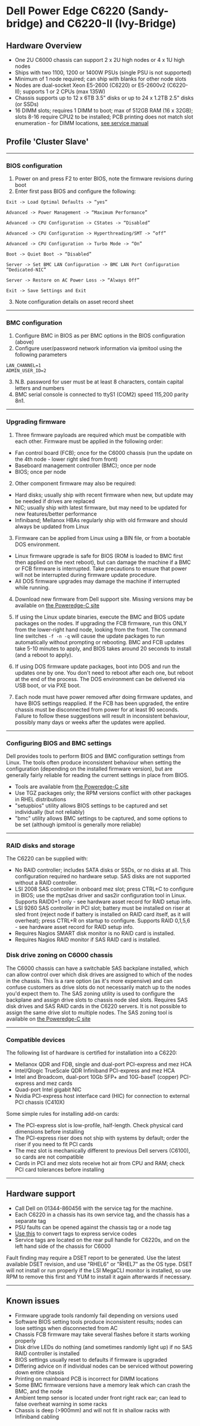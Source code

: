 # Dell Power Edge C6220 (Sandy-bridge) and C6220-II (Ivy-Bridge)

## Hardware Overview

 * One 2U C6000 chassis can support 2 x 2U high nodes or 4 x 1U high nodes
 * Ships with two 1100, 1200 or 1400W PSUs (single PSU is not supported)
 * Minimum of 1 node required; can ship with blanks for other node slots
 * Nodes are dual-socket Xeon E5-2600 (C6220) or E5-2600v2 (C6220-II); supports 1 or 2 CPUs (max 135W)
 * Chassis supports up to 12 x 6TB 3.5" disks or up to 24 x 1.2TB 2.5" disks (or SSDs)
 * 16 DIMM slots; requires 1 DIMM to boot; max of 512GB RAM (16 x 32GB); slots 8-16 require CPU2 to be installed; PCB printing does not match slot enumeration - for DIMM locations, [see service manual](ftp://ftp.dell.com/Manuals/all-products/esuprt_ser_stor_net/esuprt_cloud_products/poweredge-c6220-2_Owner%27s%20Manual_en-us.pdf) 


## Profile 'Cluster Slave'

***
### BIOS configuration
1. Power on and press F2 to enter BIOS, note the firmware revisions during boot
2. Enter first pass BIOS and configure the following:
```
Exit -> Load Optimal Defaults -> “yes”
```
```
Advanced -> Power Management -> “Maximum Performance”
```
```
Advanced -> CPU Configuration -> C­States -> “Disabled”
```
```
Advanced -> CPU Configuration -> Hyperthreading/SMT -> “off”
```
```
Advanced -> CPU Configuration -> Turbo Mode -> “On”
```
```
Boot -> Quiet Boot -> “Disabled”
```
```
Server -> Set BMC LAN Configuration -> BMC LAN Port Configuration “Dedicated-NIC”
```
```
Server -> Restore on AC Power Loss -> “Always Off”
```
```
Exit -> Save Settings and Exit
```
3. Note configuration details on asset record sheet

***
### BMC configuration

1. Configure BMC in BIOS as per BMC options in the BIOS configuration (above)
2. Configure user/password network information via ipmitool using the following parameters
```
LAN_CHANNEL=1
ADMIN_USER_ID=2
```
3. N.B. password for user must be at least 8 characters, contain capital letters and numbers
4. BMC serial console is connected to ttyS1 (COM2) speed 115,200 parity 8n1. 

***
### Upgrading firmware

1. Three firmware payloads are required which must be compatible with each other. Firmware must be applied in the following order:
 * Fan control board (FCB); once for the C6000 chassis (run the update on the 4th node - lower right sled from front)
 * Baseboard management controller (BMC); once per node
 * BIOS; once per node

2. Other component firmware may also be required:
 * Hard disks; usually ship with recent firmware when new, but update may be needed if drives are replaced
 * NIC; usually ship with latest firmware, but may need to be updated for new features/better performance
 * Infiniband; Mellanox HBAs regularly ship with old firmware and should always be updated from Linux

3. Firmware can be applied from Linux using a BIN file, or from a bootable DOS environment. 
 * Linux firmware upgrade is safe for BIOS (ROM is loaded to BMC first then applied on the next reboot), but can damage the machine if a BMC or FCB firmware is interrupted. Take precautions to ensure that power will not be interrupted during firmware update procedure. 
 * All DOS firmware upgrades may damage the machine if interrupted while running. 

4. Download new firmware from Dell support site. Missing versions may be available on [the Poweredge-C site](http://poweredgec.com)

5. If using the Linux update binaries, execute the BMC and BIOS update packages on the nodes. If upgrading the FCB firmware, run this ONLY from the lower-right hand node, looking from the front. The command line switches `-f -n -q` will cause the update packages to run automatically without prompting or rebooting. BMC and FCB updates take 5-10 minutes to apply, and BIOS takes around 20 seconds to install (and a reboot to apply). 

6. If using DOS firmware update packages, boot into DOS and run the updates one by one. You don't need to reboot after each one, but reboot at the end of the process. The DOS environment can be delivered via USB boot, or via PXE boot. 

7. Each node must have power removed after doing firmware updates, and have BIOS settings reapplied. If the FCB has been upgraded, the entire chassis must be disconnected from power for at least 90 seconds. Failure to follow these suggestions will result in inconsistent behaviour, possibly many days or weeks after the updates were applied. 

***
### Configuring BIOS and BMC settings 

Dell provides tools to perform BIOS and BMC configuration settings from Linux. The tools often produce inconsistent behaviour when setting the configuration (depending on the installed firmware version), but are generally fairly reliable for reading the current settings in place from BIOS. 

 * Tools are available from [the Poweredge-C site](http://poweredgec.com/)
 * Use TGZ packages only; the RPM versions conflict with other packages in RHEL distributions
 * "setupbios" utility allows BIOS settings to be captured and set individually (but not reliably)
 * "bmc" utility allows BMC settings to be captured, and some options to be set (although ipmitool is generally more reliable)

***
### RAID disks and storage

The C6220 can be supplied with:

 * No RAID controller; includes SATA disks or SSDs, or no disks at all. This configuration required no hardware setup. SAS disks are not supported without a RAID controller. 
 * LSI 2008 SAS controller in onboard mez slot; press CTRL+C to configure in BIOS; use the mpt2sas driver and sas2ir configuration tool in Linux. Supports RAID0+1 only - see hardware asset record for RAID setup info.
 * LSI 9260 SAS controller in PCI slot; battery must be installed on riser at sled front (reject node if battery is installed on RAID card itself, as it will overheat); press CTRL+R on startup to configure.  Supports RAID 0,1,5,6 - see hardware asset record for RAID setup info.
 * Requires Nagios SMART disk monitor is no RAID card is installed. 
 * Requires Nagios RAID monitor if SAS RAID card is installed. 

### Disk drive zoning on C6000 chassis

The C6000 chassis can have a switchable SAS backplane installed, which can allow control over which disk drives are assigned to which of the nodes in the chassis. This is a rare option (as it's more expensive) and can confuse customers as drive slots do not necessarily match up to the nodes you'd expect them to. The SAS zoning utility is used to configure the backplane and assign drive slots to chassis node sled slots. Requires SAS disk drives and SAS RAID cards in the C6220 servers. It is not possible to assign the same drive slot to multiple nodes. The SAS zoning tool is available on [the Poweredge-C site](http://poweredgec.com)

***
### Compatible devices

The following list of hardware is certified for installation into a C6220:
 * Mellanox QDR and FDB, single and dual-port PCI-express and mez HCA
 * Intel/Qlogic TrueScale QDR Infiniband PCI-express and mez HCA
 * Intel and Broadcom, dual-port 10Gb SFP+ and 10G-baseT (copper) PCI-express and mez cards
 * Quad-port Intel gigabit NIC 
 * Nvidia PCI-express host interface card (HIC) for connection to external PCI chassis (C410X)

Some simple rules for installing add-on cards:
 * The PCI-express slot is low-profile, half-length. Check physical card dimensions before installing
 * The PCI-express riser does not ship with systems by default; order the riser if you need to fit PCI cards
 * The mez slot is mechanically different to previous Dell servers (C6100), so cards are not compatible
 * Cards in PCI and mez slots receive hot air from CPU and RAM; check PCI card tolerances before installing

***
## Hardware support

 * Call Dell on 01344-860456 with the service tag for the machine.
 * Each C6220 in a chassis has its own service tag, and the chassis has a separate tag
 * PSU faults can be opened against the chassis tag or a node tag
 * [Use this](http://creativyst.com/Doc/Articles/HT/Dell/DellNumb.htm) to convert tags to express service codes
 * Service tags are located on the rear pull handle for C6220s, and on the left hand side of the chassis for C6000

Fault finding may require a DSET report to be generated. Use the latest available DSET revision, and use "RHEL6" or "RHEL7" as the OS type. DSET will not install or run properly if the LSI MegaCLI monitor is installed, so use RPM to remove this first and YUM to install it again afterwards if necessary.

***
## Known issues
 
 * Firmware upgrade tools randomly fail depending on versions used
 * Software BIOS setting tools produce inconsistent results; nodes can lose settings when disconnected from AC
 * Chassis FCB firmware may take several flashes before it starts working properly
 * Disk drive LEDs do nothing (and sometimes randomly light up) if no SAS RAID controller is installed
 * BIOS settings usually reset to defaults if firmware is upgraded
 * Differing advice on if individual nodes can be serviced without powering down entire chassis
 * Printing on mainboard PCB is incorrect for DIMM locations
 * Some BMC firmware versions have a memory leak which can crash the BMC, and the node
 * Ambient temp sensor is located under front right rack ear; can lead to false overheat warning in some racks
 * Chassis is deep (>900mm) and will not fit in shallow racks with Infiniband cabling